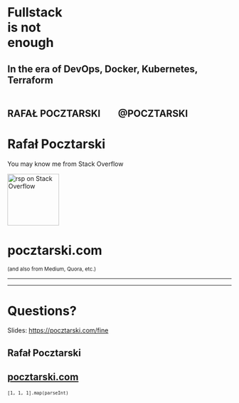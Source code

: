 
# Fullstack<br>is not<br>enough

In the era of DevOps, Docker, Kubernetes, Terraform
<br><br><br>
RAFAŁ POCZTARSKI &nbsp;&nbsp;&nbsp;&nbsp;&nbsp;&nbsp; @POCZTARSKI
---

# Rafał Pocztarski

You may know me from Stack Overflow

[<img alt="rsp on Stack Overflow" src="https://stackexchange.com/users/flair/303952.png" height="116">](https://stackoverflow.com/users/613198/rsp)

# pocztarski.com

<small>(and also from Medium, Quora, etc.)</small>

---

---

# Questions?

Slides: https://pocztarski.com/fine

## Rafał Pocztarski

## [pocztarski.com](https://pocztarski.com)

<small> `[1, 1, 1].map(parseInt)` </small>
